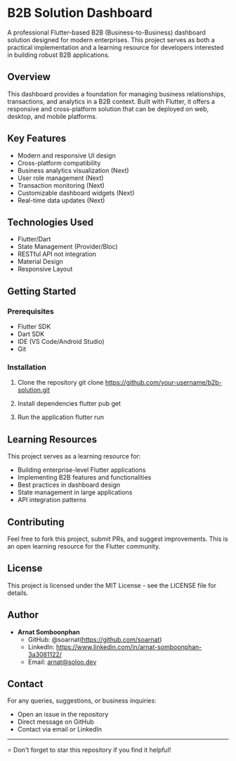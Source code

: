 # B2B Solution Dashboard

A professional Flutter-based B2B (Business-to-Business) dashboard solution designed for modern enterprises. This project serves as both a practical implementation and a learning resource for developers interested in building robust B2B applications.

## Overview

This dashboard provides a foundation for managing business relationships, transactions, and analytics in a B2B context. Built with Flutter, it offers a responsive and cross-platform solution that can be deployed on web, desktop, and mobile platforms.

## Key Features

- Modern and responsive UI design
- Cross-platform compatibility
- Business analytics visualization (Next)
- User role management (Next)
- Transaction monitoring (Next)
- Customizable dashboard widgets (Next)
- Real-time data updates (Next)

## Technologies Used

- Flutter/Dart
- State Management (Provider/Bloc)
- RESTful API not integration
- Material Design
- Responsive Layout

## Getting Started

### Prerequisites
- Flutter SDK
- Dart SDK
- IDE (VS Code/Android Studio)
- Git

### Installation
1. Clone the repository
git clone https://github.com/your-username/b2b-solution.git


2. Install dependencies
flutter pub get

3. Run the application
flutter run


## Learning Resources

This project serves as a learning resource for:
- Building enterprise-level Flutter applications
- Implementing B2B features and functionalities
- Best practices in dashboard design
- State management in large applications
- API integration patterns

## Contributing

Feel free to fork this project, submit PRs, and suggest improvements. This is an open learning resource for the Flutter community.

## License

This project is licensed under the MIT License - see the LICENSE file for details.

## Author

- **Arnat Somboonphan**
  - GitHub: @soarnat(https://github.com/soarnat)
  - LinkedIn: https://www.linkedin.com/in/arnat-somboonphan-3a3081122/
  - Email: arnat@soloo.dev

## Contact

For any queries, suggestions, or business inquiries:
- Open an issue in the repository
- Direct message on GitHub
- Contact via email or LinkedIn

---

⭐ Don't forget to star this repository if you find it helpful!
